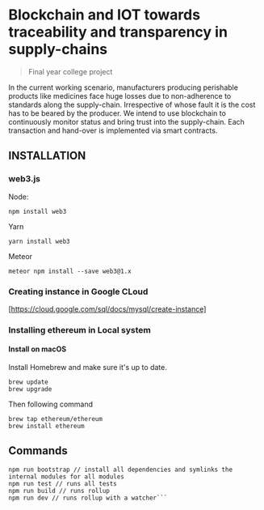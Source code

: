 # Blockchain and IOT towards traceability and transparency in supply-chains
> Final year college project

In the current working scenario, manufacturers producing perishable products like medicines face huge losses due to non-adherence to standards along the supply-chain. Irrespective of whose fault it is the cost has to be beared by the producer. We intend to use blockchain to continuously monitor status and bring trust into the supply-chain. Each transaction and hand-over is implemented via smart contracts.

## INSTALLATION

### web3.js

Node:

```npm install web3```

Yarn

```yarn install web3```

Meteor

```meteor npm install --save web3@1.x```

### Creating instance in Google CLoud

[https://cloud.google.com/sql/docs/mysql/create-instance]

### Installing ethereum in Local system

#### Install on macOS

Install Homebrew and make sure it's up to date.
```
brew update
brew upgrade
 ```
 Then following command
 ```
brew tap ethereum/ethereum
brew install ethereum

 ```

 


 


## Commands

```npm run clean // removes all the node_modules folders in all modules
npm run bootstrap // install all dependencies and symlinks the internal modules for all modules
npm run test // runs all tests
npm run build // runs rollup
npm run dev // runs rollup with a watcher```

